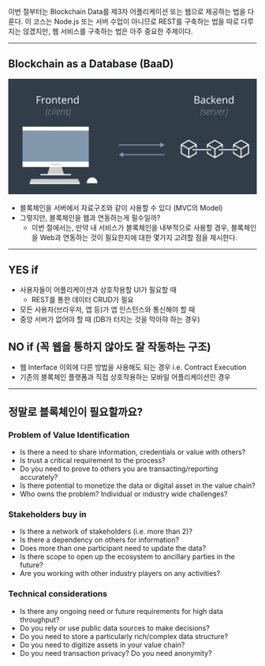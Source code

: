 이번 절부터는 Blockchain Data를 제3자 어플리케이션 또는 웹으로 제공하는 법을 다룬다.
이 코스는 Node.js 또는 서버 수업이 아니므로 REST를 구축하는 법을 따로 다루지는 않겠지만, 웹 서비스를 구축하는 법은 아주 중요한 주제이다.

----

## Blockchain as a Database (BaaD)

![](baad.png)

- 블록체인을 서버에서 자료구조와 같이 사용할 수 있다 (MVC의 Model)
- 그렇지만, 블록체인을 웹과 연동하는게 필수일까?
  - 이번 절에서는, 만약 내 서비스가 블록체인을 내부적으로 사용할 경우, 블록체인을 Web과 연동하는 것이 필요한지에 대한 몇가지 고려할 점을 제시한다.

----

## YES if

- 사용자들이 어플리케이션과 상호작용할 UI가 필요할 때
  - REST를 통한 데이터 CRUD가 필요
- 모든 사용자(브라우저, 앱 등)가 앱 인스턴스와 통신해야 할 때
- 중앙 서버가 없어야 할 때 (DB가 터지는 것을 막아햐 하는 경우)

## NO if (꼭 웹을 통하지 않아도 잘 작동하는 구조)

- 웹 Interface 이외에 다른 방법을 사용해도 되는 경우 i.e. Contract Execution
- 기존의 블록체인 플랫폼과 직접 상호작용하는 모바일 어플리케이션인 경우

----

## 정말로 블록체인이 필요할까요?

### Problem of Value Identification

- Is there a need to share information, credentials or value with others?
- Is trust a critical requirement to the process?
- Do you need to prove to others you are transacting/reporting accurately?
- Is there potential to monetize the data or digital asset in the value chain?
- Who owns the problem? Individual or industry wide challenges?

### Stakeholders buy in

- Is there a network of stakeholders (i.e. more than 2)?
- Is there a dependency on others for information?
- Does more than one participant need to update the data?
- Is there scope to open up the ecosystem to ancillary parties in the future?
- Are you working with other industry players on any activities?

### Technical considerations

- Is there any ongoing need or future requirements for high data throughput?
- Do you rely or use public data sources to make decisions?
- Do you need to store a particularly rich/complex data structure?
- Do you need to digitize assets in your value chain?
- Do you need transaction privacy? Do you need anonymity?
